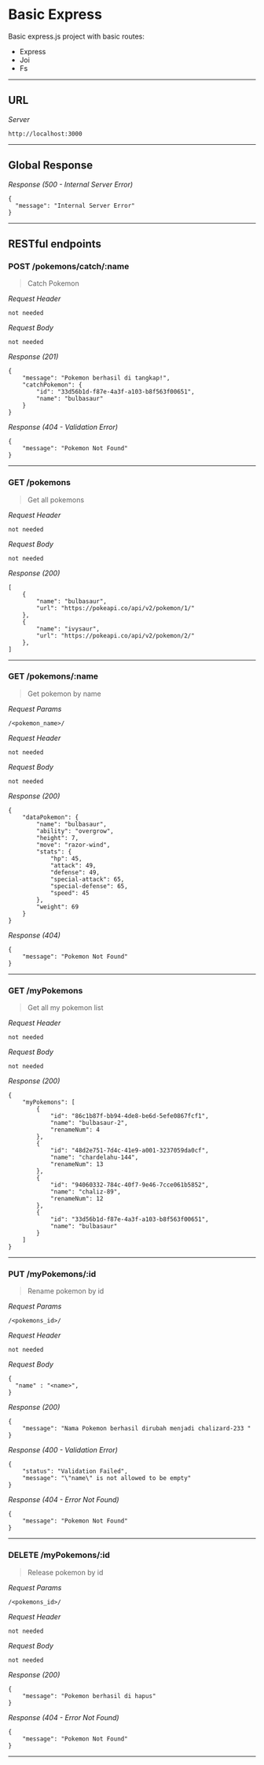 # Basic Express

Basic express.js project with basic routes:
* Express
* Joi
* Fs

---

## URL

_Server_
```
http://localhost:3000
```
---


## Global Response

_Response (500 - Internal Server Error)_
```
{
  "message": "Internal Server Error"
}
```
---


## RESTful endpoints

### POST /pokemons/catch/:name

> Catch Pokemon

_Request Header_
```
not needed
```

_Request Body_
```
not needed
```

_Response (201)_
```
{
    "message": "Pokemon berhasil di tangkap!",
    "catchPokemon": {
        "id": "33d56b1d-f87e-4a3f-a103-b8f563f00651",
        "name": "bulbasaur"
    }
}

```

_Response (404 - Validation Error)_
```
{
    "message": "Pokemon Not Found"
}
```

---

### GET /pokemons

> Get all pokemons

_Request Header_
```
not needed
```

_Request Body_
```
not needed
```

_Response (200)_
```
[
    {
        "name": "bulbasaur",
        "url": "https://pokeapi.co/api/v2/pokemon/1/"
    },
    {
        "name": "ivysaur",
        "url": "https://pokeapi.co/api/v2/pokemon/2/"
    },
]
```

---

### GET /pokemons/:name

 > Get pokemon by name

_Request Params_

```
/<pokemon_name>/

```

_Request Header_

```
not needed
```

_Request Body_
```
not needed
```

_Response (200)_
```
{
    "dataPokemon": {
        "name": "bulbasaur",
        "ability": "overgrow",
        "height": 7,
        "move": "razor-wind",
        "stats": {
            "hp": 45,
            "attack": 49,
            "defense": 49,
            "special-attack": 65,
            "special-defense": 65,
            "speed": 45
        },
        "weight": 69
    }
}
```

_Response (404)_
```
{
    "message": "Pokemon Not Found"
}
```

---
### GET /myPokemons

> Get all my pokemon list

_Request Header_
```
not needed
```

_Request Body_
```
not needed
```

_Response (200)_
```
{
    "myPokemons": [
        {
            "id": "86c1b87f-bb94-4de8-be6d-5efe0867fcf1",
            "name": "bulbasaur-2",
            "renameNum": 4
        },
        {
            "id": "48d2e751-7d4c-41e9-a001-3237059da0cf",
            "name": "chardelahu-144",
            "renameNum": 13
        },
        {
            "id": "94060332-784c-40f7-9e46-7cce061b5852",
            "name": "chaliz-89",
            "renameNum": 12
        },
        {
            "id": "33d56b1d-f87e-4a3f-a103-b8f563f00651",
            "name": "bulbasaur"
        }
    ]
}
```

---
### PUT /myPokemons/:id

> Rename pokemon by id

_Request Params_
```
/<pokemons_id>/
```

_Request Header_
```
not needed
```

_Request Body_
```
{
  "name" : "<name>",
}
```

_Response (200)_
```
{
    "message": "Nama Pokemon berhasil dirubah menjadi chalizard-233 "
}
```

_Response (400 - Validation Error)_
```
{
    "status": "Validation Failed",
    "message": "\"name\" is not allowed to be empty"
}
```

_Response (404 - Error Not Found)_
```
{
    "message": "Pokemon Not Found"
}
```

---

### DELETE /myPokemons/:id

> Release pokemon by id

_Request Params_
```
/<pokemons_id>/
```

_Request Header_
```
not needed
```

_Request Body_
```
not needed
```

_Response (200)_
```
{
    "message": "Pokemon berhasil di hapus"
}
```


_Response (404 - Error Not Found)_
```
{
    "message": "Pokemon Not Found"
}
```

---
